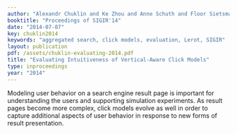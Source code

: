 ```yaml
---
author: "Alexandr Chuklin and Ke Zhou and Anne Schuth and Floor Sietsma and Maarten de Rijke"
booktitle: "Proceedings of SIGIR'14"
date: "2014-07-07"
key: chuklin2014
keywords: "aggregated search, click models, evaluation, Lerot, SIGIR"
layout: publication
pdf: /assets/chuklin-evaluating-2014.pdf
title: "Evaluating Intuitiveness of Vertical-Aware Click Models"
type: inproceedings
year: "2014"
---
```


Modeling user behavior on a search engine result page is important for understanding the users and supporting simulation
experiments. As result pages become more complex, click models evolve as well in order to capture additional aspects of
user behavior in response to new forms of result presentation.

